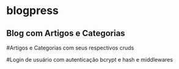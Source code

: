 # blogpress
<h2>Blog com Artigos e Categorias</h2>

#Artigos e Categorias com seus respectivos cruds

#Login de usuário com autenticação bcrypt e hash e middlewares
